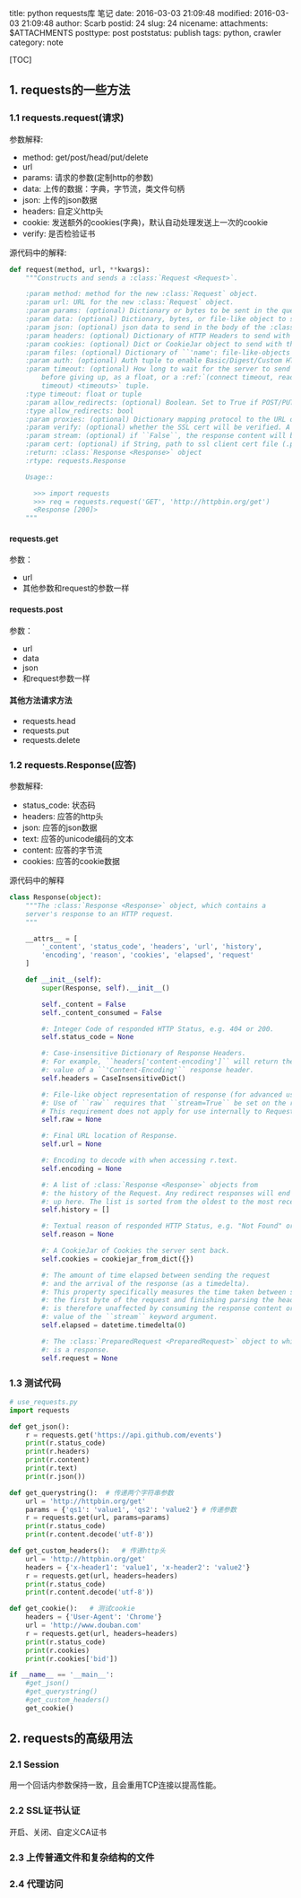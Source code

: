 title: python requests库 笔记 
date: 2016-03-03 21:09:48
modified: 2016-03-03 21:09:48
author: Scarb
postid: 24
slug: 24
nicename: 
attachments: $ATTACHMENTS
posttype: post
poststatus: publish
tags: python, crawler
category: note

[TOC]

## 1. requests的一些方法

### 1.1 requests.request(请求)

参数解释:

 - method: get/post/head/put/delete
 - url
 - params: 请求的参数(定制http的参数)
 - data: 上传的数据：字典，字节流，类文件句柄
 - json: 上传的json数据
 - headers: 自定义http头
 - cookie: 发送额外的cookies(字典)，默认自动处理发送上一次的cookie
 - verify: 是否检验证书

源代码中的解释:

```python
def request(method, url, **kwargs):
    """Constructs and sends a :class:`Request <Request>`.

    :param method: method for the new :class:`Request` object.
    :param url: URL for the new :class:`Request` object.
    :param params: (optional) Dictionary or bytes to be sent in the query string for the :class:`Request`.
    :param data: (optional) Dictionary, bytes, or file-like object to send in the body of the :class:`Request`.
    :param json: (optional) json data to send in the body of the :class:`Request`.
    :param headers: (optional) Dictionary of HTTP Headers to send with the :class:`Request`.
    :param cookies: (optional) Dict or CookieJar object to send with the :class:`Request`.
    :param files: (optional) Dictionary of ``'name': file-like-objects`` (or ``{'name': ('filename', fileobj)}``) for multipart encoding upload.
    :param auth: (optional) Auth tuple to enable Basic/Digest/Custom HTTP Auth.
    :param timeout: (optional) How long to wait for the server to send data
        before giving up, as a float, or a :ref:`(connect timeout, read
        timeout) <timeouts>` tuple.
    :type timeout: float or tuple
    :param allow_redirects: (optional) Boolean. Set to True if POST/PUT/DELETE redirect following is allowed.
    :type allow_redirects: bool
    :param proxies: (optional) Dictionary mapping protocol to the URL of the proxy.
    :param verify: (optional) whether the SSL cert will be verified. A CA_BUNDLE path can also be provided. Defaults to ``True``.
    :param stream: (optional) if ``False``, the response content will be immediately downloaded.
    :param cert: (optional) if String, path to ssl client cert file (.pem). If Tuple, ('cert', 'key') pair.
    :return: :class:`Response <Response>` object
    :rtype: requests.Response

    Usage::

      >>> import requests
      >>> req = requests.request('GET', 'http://httpbin.org/get')
      <Response [200]>
    """
```

#### requests.get

参数：

 - url
 - 其他参数和request的参数一样

#### requests.post

参数：

 - url
 - data
 - json
 - 和request参数一样

#### 其他方法请求方法

 - requests.head
 - requests.put
 - requests.delete

### 1.2 requests.Response(应答)

参数解释:

 - status_code: 状态码
 - headers: 应答的http头
 - json: 应答的json数据
 - text: 应答的unicode编码的文本
 - content: 应答的字节流
 - cookies: 应答的cookie数据

源代码中的解释
```python
class Response(object):
    """The :class:`Response <Response>` object, which contains a
    server's response to an HTTP request.
    """

    __attrs__ = [
        '_content', 'status_code', 'headers', 'url', 'history',
        'encoding', 'reason', 'cookies', 'elapsed', 'request'
    ]

    def __init__(self):
        super(Response, self).__init__()

        self._content = False
        self._content_consumed = False

        #: Integer Code of responded HTTP Status, e.g. 404 or 200.
        self.status_code = None

        #: Case-insensitive Dictionary of Response Headers.
        #: For example, ``headers['content-encoding']`` will return the
        #: value of a ``'Content-Encoding'`` response header.
        self.headers = CaseInsensitiveDict()

        #: File-like object representation of response (for advanced usage).
        #: Use of ``raw`` requires that ``stream=True`` be set on the request.
        # This requirement does not apply for use internally to Requests.
        self.raw = None

        #: Final URL location of Response.
        self.url = None

        #: Encoding to decode with when accessing r.text.
        self.encoding = None

        #: A list of :class:`Response <Response>` objects from
        #: the history of the Request. Any redirect responses will end
        #: up here. The list is sorted from the oldest to the most recent request.
        self.history = []

        #: Textual reason of responded HTTP Status, e.g. "Not Found" or "OK".
        self.reason = None

        #: A CookieJar of Cookies the server sent back.
        self.cookies = cookiejar_from_dict({})

        #: The amount of time elapsed between sending the request
        #: and the arrival of the response (as a timedelta).
        #: This property specifically measures the time taken between sending
        #: the first byte of the request and finishing parsing the headers. It
        #: is therefore unaffected by consuming the response content or the
        #: value of the ``stream`` keyword argument.
        self.elapsed = datetime.timedelta(0)

        #: The :class:`PreparedRequest <PreparedRequest>` object to which this
        #: is a response.
        self.request = None
```

### 1.3 测试代码

```python
# use_requests.py
import requests

def get_json():
    r = requests.get('https://api.github.com/events')
    print(r.status_code)
    print(r.headers)
    print(r.content)
    print(r.text)
    print(r.json())

def get_querystring():  # 传递两个字符串参数
    url = 'http://httpbin.org/get'
    params = {'qs1': 'value1', 'qs2': 'value2'} # 传递参数
    r = requests.get(url, params=params)
    print(r.status_code)
    print(r.content.decode('utf-8'))

def get_custom_headers():   # 传递http头
    url = 'http://httpbin.org/get'
    headers = {'x-header1': 'value1', 'x-header2': 'value2'}
    r = requests.get(url, headers=headers)
    print(r.status_code)
    print(r.content.decode('utf-8'))

def get_cookie():   # 测试cookie
    headers = {'User-Agent': 'Chrome'}
    url = 'http://www.douban.com'
    r = requests.get(url, headers=headers)
    print(r.status_code)
    print(r.cookies)
    print(r.cookies['bid'])

if __name__ == '__main__':
    #get_json()
    #get_querystring()
    #get_custom_headers()
    get_cookie()
```

## 2. requests的高级用法

### 2.1 Session

用一个回话内参数保持一致，且会重用TCP连接以提高性能。

### 2.2 SSL证书认证

开启、关闭、自定义CA证书

### 2.3 上传普通文件和复杂结构的文件

### 2.4 代理访问